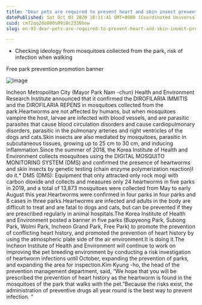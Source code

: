 ```yaml
---
title: "Dear pets are required to prevent heart and skin insect prevention drugs!"
datePublished: Sat Oct 03 2020 18:11:41 GMT+0000 (Coordinated Universal Time)
cuid: cm72qq2do000s09i8c2336bow
slug: en-93-dear-pets-are-required-to-prevent-heart-and-skin-insect-prevention-drugs

---
```



- Checking ideology from mosquitoes collected from the park, risk of infection when walking

Free park prevention promotion banner

![Image](https://cdn.hashnode.com/res/hashnode/image/upload/v1739414902829/350ac0c6-3c5f-4277-b779-6977fa37a617.png)

Incheon Metropolitan City (Mayor Park Nam -chun) Health and Environment Research Institute announced that it confirmed the DIROFILARIA IMMITIS and the DIROFILARIA REPENS in mosquitoes collected from the park.Heartworms are not affected by humans, but when mosquitoes vampire the host, larvae are infected with blood vessels, and are parasitic parasites that cause blood circulation disorders and cause cardiopulmonary disorders, parasitic in the pulmonary arteries and right ventricles of the dogs and cats.Skin insects are also mediated by mosquitoes, parasitic in subcutaneous tissues, growing up to 25 cm to 30 cm, and inducing inflammation.Since the summer of 2018, the Korea Institute of Health and Environment collects mosquitoes using the DIGITAL MOSQUITO MONITORING SYSTEM (DMS) and confirmed the presence of heartworms and skin insects by genetic testing (chain enzyme polymerization reaction)I do it.* DMS (DMS): Equipment that only attracted only rock mogi with carbon dioxide and collects and measures only 24 heartworms in five parks in 2019, and a total of 13,873 mosquitoes were collected from May to early August this year.Heartworms were confirmed in four parks in four parks and 8 cases in three parks.Heartworms are infected and adults in the body are difficult to treat and are fatal to dogs and cats, but can be prevented if they are prescribed regularly in animal hospitals.The Korea Institute of Health and Environment posted a banner in five parks (Bupyeong Park, Subong Park, Wolmi Park, Incheon Grand Park, Free Park) to promote the prevention of conflicting heart history, and promoted the prevention of heart history by using the atmospheric plate side of the air environment.It is doing it.The Incheon Institute of Health and Environment will continue to work on improving the pet breeding environment by conducting a risk investigation of heartworm infections until October, expanding the prevention of parks, and expanding the area for inspection.Kim Kyung -ho, the head of the prevention management department, said, “We hope that you will be prescribed the prevention of heart history as the heartworm is found in the mosquitoes of the park that walks with the pet.”Because the risks exist, the administration of preventive drugs all year round is the best way to prevent infection. ”